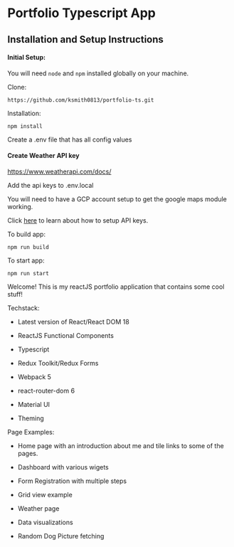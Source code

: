 # Portfolio Typescript App

## Installation and Setup Instructions

#### Initial Setup:

You will need `node` and `npm` installed globally on your machine.

Clone:

`https://github.com/ksmith0813/portfolio-ts.git`

Installation:

`npm install`

Create a .env file that has all config values

#### Create Weather API key

https://www.weatherapi.com/docs/

Add the api keys to .env.local

You will need to have a GCP account setup to get the google maps module working.

Click [here](https://developers.google.com/maps/documentation/javascript/get-api-key#:~:text=Go%20to%20the%20Google%20Maps%20Platform%20%3E%20Credentials%20page.&text=On%20the%20Credentials%20page%2C%20click,Click%20Close.) to learn about how to setup API keys.

To build app:

`npm run build`

To start app:

`npm run start`

Welcome! This is my reactJS portfolio application that contains some cool stuff!

Techstack:

- Latest version of React/React DOM 18

- ReactJS Functional Components

- Typescript

- Redux Toolkit/Redux Forms

- Webpack 5

- react-router-dom 6

- Material UI

- Theming

Page Examples:

- Home page with an introduction about me and tile links to some of the pages.

- Dashboard with various wigets

- Form Registration with multiple steps

- Grid view example

- Weather page

- Data visualizations

- Random Dog Picture fetching
